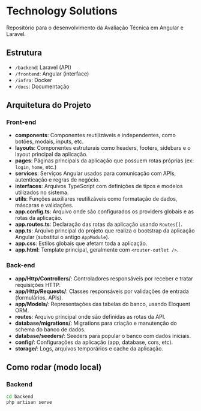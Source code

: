 # Technology Solutions

Repositório para o desenvolvimento da Avaliação Técnica em Angular e Laravel.

## Estrutura

- `/backend`: Laravel (API)
- `/frontend`: Angular (interface)
- `/infra`: Docker
- `/docs`: Documentação



## Arquitetura do Projeto

### Front-end
- **components**: Componentes reutilizáveis e independentes, como botões, modais, inputs, etc.
- **layouts**: Componentes estruturais como headers, footers, sidebars e o layout principal da aplicação.
- **pages**: Páginas principais da aplicação que possuem rotas próprias (ex: `login`, `home`, etc.)
- **services**: Serviços Angular usados para comunicação com APIs, autenticação e regras de negócio.
- **interfaces**: Arquivos TypeScript com definições de tipos e modelos utilizados no sistema.
- **utils**: Funções auxiliares reutilizáveis como formatação de dados, máscaras e validações.
- **app.config.ts**: Arquivo onde são configurados os providers globais e as rotas da aplicação.
- **app.routes.ts**: Declaração das rotas da aplicação usando `Routes[]`.
- **app.ts**: Arquivo principal do projeto que realiza o bootstrap da aplicação Angular (substitui o antigo `AppModule`).
- **app.css**: Estilos globais que afetam toda a aplicação.
- **app.html**: Template principal, geralmente com `<router-outlet />`.


### Back-end
- **app/Http/Controllers/**: Controladores responsáveis por receber e tratar requisições HTTP.
- **app/Http/Requests/**: Classes responsáveis por validações de entrada (formulários, APIs).
- **app/Models/**: Representações das tabelas do banco, usando Eloquent ORM.
- **routes**: Arquivo principal onde são definidas as rotas da API.
- **database/migrations/**: Migrations para criação e manutenção do schema do banco de dados.
- **database/seeders/**: Seeders para popular o banco com dados iniciais.
- **config/**: Configurações da aplicação (app, database, cors, etc).
- **storage/**: Logs, arquivos temporários e cache da aplicação.


## Como rodar (modo local)

### Backend
```bash
cd backend
php artisan serve